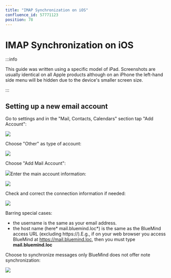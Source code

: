 ```yaml
---
title: "IMAP Synchronization on iOS"
confluence_id: 57771123
position: 78
---
```

# IMAP Synchronization on iOS


:::info

This guide was written using a specific model of iPad. Screenshots are usually identical on all Apple products although on an iPhone the left-hand side menu will be hidden due to the device's smaller screen size.

:::


## Setting up a new email account

Go to settings and in the "Mail, Contacts, Calendars" section tap "Add Account":

![](../../../../attachments/57771123/57771134.png)

Choose "Other" as type of account:

![](../../../../attachments/57771123/57771132.png)

Choose "Add Mail Account":

![](../../../../attachments/57771123/57771130.png)Enter the main account information:

![](../../../../attachments/57771123/57771128.png)

Check and correct the connection information if needed:

![](../../../../attachments/57771123/57771126.png)

Barring special cases:

- the username is the same as your email address.
- the host name (here* mail.bluemind.loc*) is the same as the BlueMind access URL (excluding https://).E.g., if on your web browser you access BlueMind at https://mail.bluemind.loc, then you must type **mail.bluemind.loc**


Choose to synchronize messages only BlueMind does not offer note synchronization:

![](../../../../attachments/57771123/57771124.png)


 

